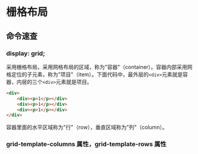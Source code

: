 # 栅格布局

## 命令速查

###  display: grid;

采用栅格布局，采用网格布局的区域，称为"容器"（container）。容器内部采用网格定位的子元素，称为"项目"（item）。下面代码中，最外层的`<div>`元素就是容器，内层的三个`<div>`元素就是项目。


```html
<div>
    <div><p>1</p></div>
    <div><p>1</p></div>
    <div><p>1</p></div>
</div>
```

容器里面的水平区域称为"行"（row），垂直区域称为"列"（column）。


### grid-template-columns 属性，grid-template-rows 属性 
